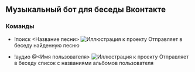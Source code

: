 ## Музыкальный бот для беседы Вконтакте

### Команды

* !поиск <Название песни>
![Иллюстрация к проекту](https://github.com/YarikMix/vk-thanos-bot/raw/main/images/command_1.png)
Отправляет в беседу найденную песню

* !аудио @<Имя пользователя>
![Иллюстрация к проекту](https://github.com/YarikMix/vk-thanos-bot/raw/main/images/command_2.png)
Отправляет в беседу список с названиями альбомов пользователя